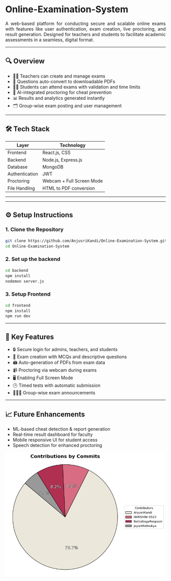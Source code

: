 ﻿# Online-Examination-System

<p align="justify">A web-based platform for conducting secure and scalable online exams with features like user authentication, exam creation, live proctoring, and result generation. Designed for teachers and students to facilitate academic assessments in a seamless, digital format.</p>

---

## 🔍 Overview

- 👩‍🏫 Teachers can create and manage exams
- 📄 Questions auto-convert to downloadable PDFs
- 👨‍🎓 Students can attend exams with validation and time limits
- 🧠 AI-integrated proctoring for cheat prevention
- 📊 Results and analytics generated instantly
- 🗂 Group-wise exam posting and user management

---

## 🛠 Tech Stack

| Layer         | Technology                |
|---------------|---------------------------|
| Frontend      | React.js, CSS     |
| Backend       | Node.js, Express.js        |
| Database      | MongoDB                    |
| Authentication| JWT                        |
| Proctoring    | Webcam + Full Screen Mode |
| File Handling | HTML to PDF conversion     |

---


---

## ⚙️ Setup Instructions

### 1. Clone the Repository

```bash
git clone https://github.com/AnjusriKandi/Online-Examination-System.git
cd Online-Examination-System
```

### 2. Set up the backend
```bash
cd backend
npm install
nodemon server.js
```

### 3. Setup Frontend
```bash
cd frontend
npm install
npm run dev
```

---

## 🔐 Key Features
- 🔒 Secure login for admins, teachers, and students
- 📝 Exam creation with MCQs and descriptive questions
- 🖨 Auto-generation of PDFs from exam data
- 📹 Proctoring via webcam during exams
- 🖥️ Enabling Full Screen Mode
- 🕒 Timed tests with automatic submission
- 🧑‍🤝‍🧑 Group-wise exam announcements

---

## 📈 Future Enhancements
- ML-based cheat detection & report generation
- Real-time result dashboard for faculty
- Mobile responsive UI for student access
- Speech detection for enhanced proctoring


![Contributor Pie Chart](contributor-pie.png)
